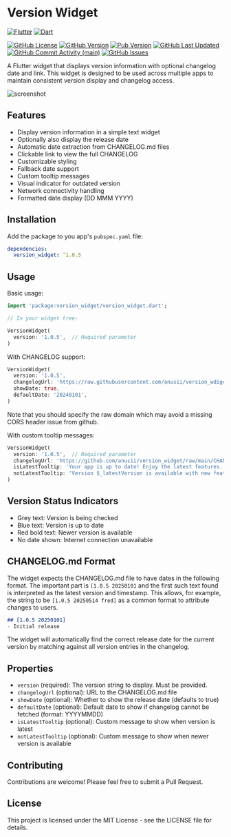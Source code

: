 # Version Widget

[![Flutter](https://img.shields.io/badge/Flutter-%2302569B.svg?style=for-the-badge&logo=Flutter&logoColor=white)](https://flutter.dev)
[![Dart](https://img.shields.io/badge/dart-%230175C2.svg?style=for-the-badge&logo=dart&logoColor=white)](https://dart.dev)

[![GitHub License](https://img.shields.io/github/license/anusii/version_widget)](https://raw.githubusercontent.com/anusii/version_widget/main/LICENSE)
[![GitHub Version](https://img.shields.io/badge/dynamic/yaml?url=https://raw.githubusercontent.com/anusii/version_widget/main/pubspec.yaml&query=$.version&label=version&logo=github)](https://github.com/anusii/version_widget/blob/main/CHANGELOG.md)
[![Pub Version](https://img.shields.io/pub/v/version_widget?label=pub.dev&labelColor=333940&logo=flutter)](https://pub.dev/packages/version_widget)
[![GitHub Last Updated](https://img.shields.io/github/last-commit/anusii/version_widget?label=last%20updated)](https://github.com/anusii/version_widget/commits/main/)
[![GitHub Commit Activity (main)](https://img.shields.io/github/commit-activity/w/anusii/version_widget/main)](https://github.com/anusii/version_widget/commits/main/)
[![GitHub Issues](https://img.shields.io/github/issues/anusii/version_widget)](https://github.com/anusii/version_widget/issues)

A Flutter widget that displays version information with optional
changelog date and link. This widget is designed to be used across
multiple apps to maintain consistent version display and changelog
access.

![screenshot](https://raw.githubusercontent.com/anusii/version_widget/refs/heads/main/assets/screenshots/example.png)

## Features

- Display version information in a simple text widget
- Optionally also display the release date
- Automatic date extraction from CHANGELOG.md files
- Clickable link to view the full CHANGELOG
- Customizable styling
- Fallback date support
- Custom tooltip messages
- Visual indicator for outdated version
- Network connectivity handling
- Formatted date display (DD MMM YYYY)

## Installation

Add the package to you app's `pubspec.yaml` file:

```yaml
dependencies:
  version_widget: ^1.0.5
```

## Usage

Basic usage:

```dart
import 'package:version_widget/version_widget.dart';

// In your widget tree:

VersionWidget(
  version: '1.0.5',  // Required parameter
)
```

With CHANGELOG support:

```dart
VersionWidget(
  version: '1.0.5',
  changelogUrl: 'https://raw.githubusercontent.com/anusii/version_wdiget/main/CHANGELOG.md',
  showDate: true,
  defaultDate: '20240101',
)
```

Note that you should specify the raw domain which may avoid a missing
CORS header issue from github.

With custom tooltip messages:

```dart
VersionWidget(
  version: '1.0.5',  // Required parameter
  changelogUrl: 'https://github.com/anusii/version_widget/raw/main/CHANGELOG.md',
  isLatestTooltip: 'Your app is up to date! Enjoy the latest features.',
  notLatestTooltip: 'Version $_latestVersion is available with new features!',
)
```

## Version Status Indicators

- Grey text: Version is being checked
- Blue text: Version is up to date
- Red bold text: Newer version is available
- No date shown: Internet connection unavailable

## CHANGELOG.md Format

The widget expects the CHANGELOG.md file to have dates in the
following format. The important part is `[1.0.5 20250101` and the
first such text found is interpreted as the latest version and
timestamp. This allows, for example, the string to be `[1.0.5 20250514
fred]` as a common format to attribute changes to users.

```markdown
## [1.0.5 20250101]
- Initial release
```

The widget will automatically find the correct release date for the
current version by matching against all version entries in the
changelog.

## Properties

- `version` (required): The version string to display. Must be provided.
- `changelogUrl` (optional): URL to the CHANGELOG.md file
- `showDate` (optional): Whether to show the release date (defaults to true)
- `defaultDate` (optional): Default date to show if changelog cannot
  be fetched (format: YYYYMMDD)
- `isLatestTooltip` (optional): Custom message to show when version is latest
- `notLatestTooltip` (optional): Custom message to show when newer version is available

## Contributing

Contributions are welcome! Please feel free to submit a Pull Request.

## License

This project is licensed under the MIT License - see the LICENSE file
for details.
